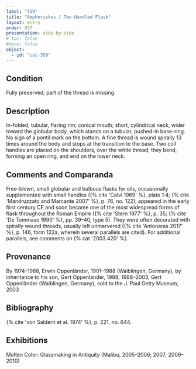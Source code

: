 ```yaml
---
label: "359"
title: "Amphoriskos / Two-Handled Flask"
layout: entry
order: 937
presentation: side-by-side
# toc: false
#menu: false 
object:
  - id: "cat-359"
---
```


## Condition

Fully preserved; part of the thread is missing.

## Description

In-folded, tubular, flaring rim; conical mouth; short, cylindrical neck, wider toward the globular body, which stands on a tubular, pushed-in base-ring. No sign of a pontil mark on the bottom. A fine thread is wound spirally 13 times around the body and stops at the transition to the base. Two coil handles are placed on the shoulders, over the white thread; they bend, forming an open ring, and end on the lower neck.

## Comments and Comparanda

Free-blown, small globular and bulbous flasks for oils, occasionally supplemented with small handles ({% cite 'Calvi 1969' %}, plate 1:4; {% cite 'Mandruzzato and Marcante 2007' %}, p. 76, no. 122), appeared in the early first century CE and soon became one of the most widespread forms of flask throughout the Roman Empire ({% cite 'Stern 1977' %}, p. 35; {% cite 'De Tommaso 1990' %}, pp. 39–40, type 5). They were often decorated with spirally wound threads, usually left unmarvered ({% cite 'Antonaras 2017' %}, p. 146, form 122a, wherein several parallels are cited). For additional parallels, see comments on {% cat '2003.420' %}.

## Provenance

By 1974–1988, Erwin Oppenländer, 1901–1988 (Waiblingen, Germany), by inheritance to his son, Gert Oppenländer, 1988; 1988–2003, Gert Oppenländer (Waiblingen, Germany), sold to the J. Paul Getty Museum, 2003

## Bibliography

{% cite 'von Saldern et al. 1974' %}, p. 221, no. 644.

## Exhibitions

Molten Color: Glassmaking in Antiquity (Malibu, 2005–2006; 2007; 2009–2010)